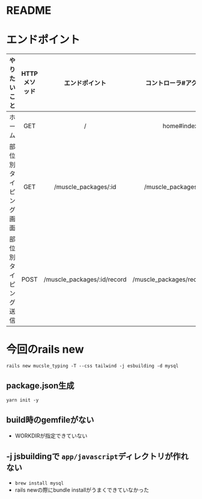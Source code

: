 # README

# エンドポイント
| やりたいこと | HTTPメソッド | エンドポイント | コントローラ#アクション |
|:-----------|:------------:|:------------:|:------------:|
| ホーム | GET | / | home#index |
| 部位別タイピング画面 | GET | /muscle_packages/:id | /muscle_packages#index |
| 部位別タイピング送信 | POST | /muscle_packages/:id/record | /muscle_packages/record#create |

# 今回のrails new
`rails new mucsle_typing -T --css tailwind -j esbuilding -d mysql`

## package.json生成
`yarn init -y`

## build時のgemfileがない
* WORKDIRが指定できていない

## -j jsbuildingで `app/javascript`ディレクトリが作れない
* `brew install mysql`
* rails newの際にbundle installがうまくできていなかった